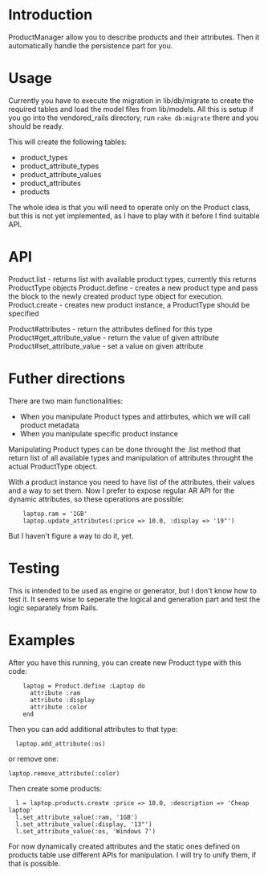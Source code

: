 # Introduction

ProductManager allow you to describe products and their attributes. Then it automatically handle the persistence part for you.

# Usage

Currently you have to execute the migration in lib/db/migrate to create the required tables and load the model files from lib/models. All this is setup if you go into the vendored_rails directory, run `rake db:migrate` there and you should be ready.

This will create the following tables:

* product_types
* product_attribute_types
* product_attribute_values
* product_attributes
* products

The whole idea is that you will need to operate only on the Product class, but this is not yet implemented, as I have to play with it before I find suitable API.

# API

Product.list - returns list with available product types, currently this returns ProductType objects
Product.define - creates a new product type and pass the block to the newly created product type object for execution.
Product.create - creates new product instance, a ProductType should be specified

Product#attributes - return the attributes defined for this type
Product#get_attribute_value - return the value of given attribute
Product#set_attribute_value - set a value on given attribute

# Futher directions

There are two main functionalities:

* When you manipulate Product types and attirbutes, which we will call product metadata
* When you manipulate specific product instance

Manipulating Product types can be done throught the .list method that return list of all available types and manipulation of attributes throught the actual ProductType object.

With a product instance you need to have list of the attributes, their values and a way to set them. Now I prefer to expose regular AR API for the dynamic attributes, so these operations are possible:

        laptop.ram = '1GB'
        laptop.update_attributes(:price => 10.0, :display => '19"')

But I haven't figure a way to do it, yet.

# Testing

This is intended to be used as engine or generator, but I don't know how to test it. It seems wise to seperate the logical and generation part
and test the logic separately from Rails.

# Examples

After you have this running, you can create new Product type with this code:

        laptop = Product.define :Laptop do
          attribute :ram
          attribute :display
          attribute :color
        end

Then you can add additional attributes to that type:

      laptop.add_attribute(:os)

or remove one:

    laptop.remove_attribute(:color)

Then create some products:

      l = laptop.products.create :price => 10.0, :description => 'Cheap laptop'
      l.set_attribute_value(:ram, '1GB')
      l.set_attribute_value(:display, '13"')
      l.set_attribute_value(:os, 'Windows 7')

For now dynamically created attributes and the static ones defined on products table use different APIs for manipulation.
I will try to unify them, if that is possible.
